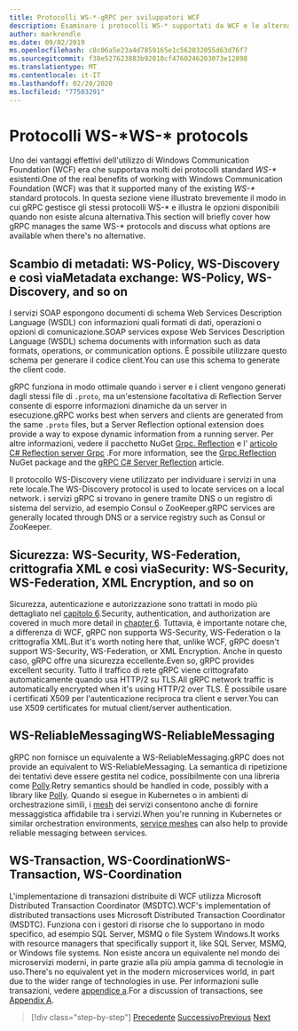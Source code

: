 ```yaml
---
title: Protocolli WS-*-gRPC per sviluppatori WCF
description: Esaminare i protocolli WS-* supportati da WCF e le alternative disponibili con gRPC
author: markrendle
ms.date: 09/02/2019
ms.openlocfilehash: c8c06a5e23a4d7859165e1c562032055d63d76f7
ms.sourcegitcommit: f38e527623883b92010cf4760246203073e12898
ms.translationtype: MT
ms.contentlocale: it-IT
ms.lasthandoff: 02/20/2020
ms.locfileid: "77503291"
---
```

# <a name="ws--protocols"></a><span data-ttu-id="80c31-103">Protocolli WS-\*</span><span class="sxs-lookup"><span data-stu-id="80c31-103">WS-\* protocols</span></span>

<span data-ttu-id="80c31-104">Uno dei vantaggi effettivi dell'utilizzo di Windows Communication Foundation (WCF) era che supportava molti dei protocolli standard _WS-\*_ esistenti.</span><span class="sxs-lookup"><span data-stu-id="80c31-104">One of the real benefits of working with Windows Communication Foundation (WCF) was that it supported many of the existing _WS-\*_ standard protocols.</span></span> <span data-ttu-id="80c31-105">In questa sezione viene illustrato brevemente il modo in cui gRPC gestisce gli stessi protocolli WS-\* e illustra le opzioni disponibili quando non esiste alcuna alternativa.</span><span class="sxs-lookup"><span data-stu-id="80c31-105">This section will briefly cover how gRPC manages the same WS-\* protocols and discuss what options are available when there's no alternative.</span></span>

## <a name="metadata-exchange-ws-policy-ws-discovery-and-so-on"></a><span data-ttu-id="80c31-106">Scambio di metadati: WS-Policy, WS-Discovery e così via</span><span class="sxs-lookup"><span data-stu-id="80c31-106">Metadata exchange: WS-Policy, WS-Discovery, and so on</span></span>

<span data-ttu-id="80c31-107">I servizi SOAP espongono documenti di schema Web Services Description Language (WSDL) con informazioni quali formati di dati, operazioni o opzioni di comunicazione.</span><span class="sxs-lookup"><span data-stu-id="80c31-107">SOAP services expose Web Services Description Language (WSDL) schema documents with information such as data formats, operations, or communication options.</span></span> <span data-ttu-id="80c31-108">È possibile utilizzare questo schema per generare il codice client.</span><span class="sxs-lookup"><span data-stu-id="80c31-108">You can use this schema to generate the client code.</span></span>

<span data-ttu-id="80c31-109">gRPC funziona in modo ottimale quando i server e i client vengono generati dagli stessi file di `.proto`, ma un'estensione facoltativa di Reflection Server consente di esporre informazioni dinamiche da un server in esecuzione.</span><span class="sxs-lookup"><span data-stu-id="80c31-109">gRPC works best when servers and clients are generated from the same `.proto` files, but a Server Reflection optional extension does provide a way to expose dynamic information from a running server.</span></span> <span data-ttu-id="80c31-110">Per altre informazioni, vedere il pacchetto NuGet [Grpc. Reflection](https://nuget.org/packages/Grpc.Reflection) e l' [articolo C# Reflection server Grpc](https://github.com/grpc/grpc/blob/master/doc/csharp/server_reflection.md) .</span><span class="sxs-lookup"><span data-stu-id="80c31-110">For more information, see the [Grpc.Reflection](https://nuget.org/packages/Grpc.Reflection) NuGet package and the [gRPC C# Server Reflection](https://github.com/grpc/grpc/blob/master/doc/csharp/server_reflection.md) article.</span></span>

<span data-ttu-id="80c31-111">Il protocollo WS-Discovery viene utilizzato per individuare i servizi in una rete locale.</span><span class="sxs-lookup"><span data-stu-id="80c31-111">The WS-Discovery protocol is used to locate services on a local network.</span></span> <span data-ttu-id="80c31-112">i servizi gRPC si trovano in genere tramite DNS o un registro di sistema del servizio, ad esempio Consul o ZooKeeper.</span><span class="sxs-lookup"><span data-stu-id="80c31-112">gRPC services are generally located through DNS or a service registry such as Consul or ZooKeeper.</span></span>

## <a name="security-ws-security-ws-federation-xml-encryption-and-so-on"></a><span data-ttu-id="80c31-113">Sicurezza: WS-Security, WS-Federation, crittografia XML e così via</span><span class="sxs-lookup"><span data-stu-id="80c31-113">Security: WS-Security, WS-Federation, XML Encryption, and so on</span></span>

<span data-ttu-id="80c31-114">Sicurezza, autenticazione e autorizzazione sono trattati in modo più dettagliato nel [capitolo 6](security.md).</span><span class="sxs-lookup"><span data-stu-id="80c31-114">Security, authentication, and authorization are covered in much more detail in [chapter 6](security.md).</span></span> <span data-ttu-id="80c31-115">Tuttavia, è importante notare che, a differenza di WCF, gRPC non supporta WS-Security, WS-Federation o la crittografia XML.</span><span class="sxs-lookup"><span data-stu-id="80c31-115">But it's worth noting here that, unlike WCF, gRPC doesn't support WS-Security, WS-Federation, or XML Encryption.</span></span> <span data-ttu-id="80c31-116">Anche in questo caso, gRPC offre una sicurezza eccellente.</span><span class="sxs-lookup"><span data-stu-id="80c31-116">Even so, gRPC provides excellent security.</span></span> <span data-ttu-id="80c31-117">Tutto il traffico di rete gRPC viene crittografato automaticamente quando usa HTTP/2 su TLS.</span><span class="sxs-lookup"><span data-stu-id="80c31-117">All gRPC network traffic is automatically encrypted when it's using HTTP/2 over TLS.</span></span> <span data-ttu-id="80c31-118">È possibile usare i certificati X509 per l'autenticazione reciproca tra client e server.</span><span class="sxs-lookup"><span data-stu-id="80c31-118">You can use X509 certificates for mutual client/server authentication.</span></span>

## <a name="ws-reliablemessaging"></a><span data-ttu-id="80c31-119">WS-ReliableMessaging</span><span class="sxs-lookup"><span data-stu-id="80c31-119">WS-ReliableMessaging</span></span>

<span data-ttu-id="80c31-120">gRPC non fornisce un equivalente a WS-ReliableMessaging.</span><span class="sxs-lookup"><span data-stu-id="80c31-120">gRPC does not provide an equivalent to WS-ReliableMessaging.</span></span> <span data-ttu-id="80c31-121">La semantica di ripetizione dei tentativi deve essere gestita nel codice, possibilmente con una libreria come [Polly](https://github.com/App-vNext/Polly).</span><span class="sxs-lookup"><span data-stu-id="80c31-121">Retry semantics should be handled in code, possibly with a library like [Polly](https://github.com/App-vNext/Polly).</span></span> <span data-ttu-id="80c31-122">Quando si esegue in Kubernetes o in ambienti di orchestrazione simili, i [mesh](service-mesh.md) dei servizi consentono anche di fornire messaggistica affidabile tra i servizi.</span><span class="sxs-lookup"><span data-stu-id="80c31-122">When you're running in Kubernetes or similar orchestration environments, [service meshes](service-mesh.md) can also help to provide reliable messaging between services.</span></span>

## <a name="ws-transaction-ws-coordination"></a><span data-ttu-id="80c31-123">WS-Transaction, WS-Coordination</span><span class="sxs-lookup"><span data-stu-id="80c31-123">WS-Transaction, WS-Coordination</span></span>

<span data-ttu-id="80c31-124">L'implementazione di transazioni distribuite di WCF utilizza Microsoft Distributed Transaction Coordinator (MSDTC).</span><span class="sxs-lookup"><span data-stu-id="80c31-124">WCF's implementation of distributed transactions uses Microsoft Distributed Transaction Coordinator (MSDTC).</span></span> <span data-ttu-id="80c31-125">Funziona con i gestori di risorse che lo supportano in modo specifico, ad esempio SQL Server, MSMQ o file System Windows.</span><span class="sxs-lookup"><span data-stu-id="80c31-125">It works with resource managers that specifically support it, like SQL Server, MSMQ, or Windows file systems.</span></span> <span data-ttu-id="80c31-126">Non esiste ancora un equivalente nel mondo dei microservizi moderni, in parte grazie alla più ampia gamma di tecnologie in uso.</span><span class="sxs-lookup"><span data-stu-id="80c31-126">There's no equivalent yet in the modern microservices world, in part due to the wider range of technologies in use.</span></span> <span data-ttu-id="80c31-127">Per informazioni sulle transazioni, vedere [appendice a](appendix.md).</span><span class="sxs-lookup"><span data-stu-id="80c31-127">For a discussion of transactions, see [Appendix A](appendix.md).</span></span>

>[!div class="step-by-step"]
><span data-ttu-id="80c31-128">[Precedente](error-handling.md)
>[Successivo](migrate-wcf-to-grpc.md)</span><span class="sxs-lookup"><span data-stu-id="80c31-128">[Previous](error-handling.md)
[Next](migrate-wcf-to-grpc.md)</span></span>
